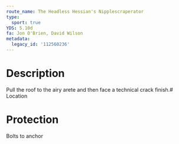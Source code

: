 ```yaml
---
route_name: The Headless Hessian's Nipplescraperator
type:
  sport: true
YDS: 5.10d
fa: Jon O'Brien, David Wilson
metadata:
  legacy_id: '112560236'
---
```

# Description
Pull the roof to the airy arete and then face a technical crack finish.# Location
# Protection
Bolts to anchor